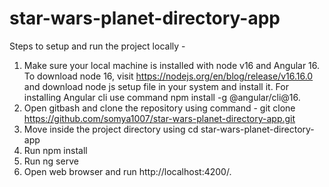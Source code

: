# star-wars-planet-directory-app

Steps to setup and run the project locally - 

1. Make sure your local machine is installed with node v16 and Angular 16. To download node 16, visit https://nodejs.org/en/blog/release/v16.16.0 and download node js setup file in your system and install it. For installing Angular cli use command npm install -g @angular/cli@16.
2. Open gitbash and clone the repository using command - git clone https://github.com/somya1007/star-wars-planet-directory-app.git
3. Move inside the project directory using cd star-wars-planet-directory-app
4. Run npm install
5. Run ng serve
6. Open web browser and run http://localhost:4200/.
   
